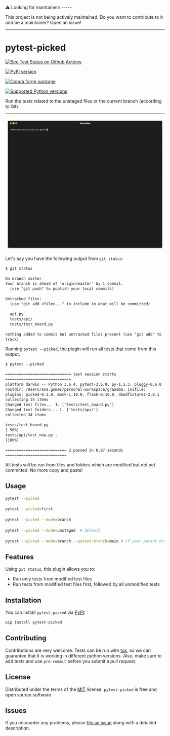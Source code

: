 ⚠️ Looking for maintainers \-\-\-\--

This project is not being actively maintained. Do you want to contribute
to it and be a maintainer? Open an issue!

------------------------------------------------------------------------

# pytest-picked

[![See Test Status on Github Actions](https://github.com/anapaulagomes/pytest-picked/workflows/Tests/badge.svg)](https://github.com/anapaulagomes/pytest-picked/actions?query=workflow%3ATests)

[![PyPI version](https://badge.fury.io/py/pytest-picked.svg)](https://badge.fury.io/py/pytest-picked)

[![Conda forge package](https://img.shields.io/conda/vn/conda-forge/pytest-picked.svg)](https://anaconda.org/conda-forge/pytest-picked)

[![Supported Python versions](https://img.shields.io/pypi/pyversions/pytest-picked.svg)](https://pypi.org/project/pytest-picked)

Run the tests related to the unstaged files or the current branch
(according to Git)

---

![Demo](demo.gif)

Let's say you have the following output from `git status`:

    $ git status

    On branch master
    Your branch is ahead of 'origin/master' by 1 commit.
      (use "git push" to publish your local commits)

    Untracked files:
      (use "git add <file>..." to include in what will be committed)

      api.py
      tests/api/
      tests/test_board.py

    nothing added to commit but untracked files present (use "git add" to track)

Running `pytest --picked`, the plugin will run all tests that come from
this output.

    $ pytest --picked

    ============================= test session starts =============================
    platform darwin -- Python 3.6.4, pytest-3.6.0, py-1.5.3, pluggy-0.6.0
    rootdir: /Users/ana.gomes/personal-workspace/grandma, inifile:
    plugins: picked-0.1.0, mock-1.10.0, flask-0.10.0, deadfixtures-2.0.1
    collecting 34 items
    Changed test files... 1. ['tests/test_board.py']
    Changed test folders... 1. ['tests/api/']
    collected 34 items

    tests/test_board.py .                                                      [ 50%]
    tests/api/test_new.py .                                                    [100%]

    =========================== 2 passed in 0.07 seconds ===========================

All tests will be run from files and folders which are modified but not
yet committed. No more copy and paste!

## Usage

```bash
pytest --picked

pytest --picked=first

pytest --picked --mode=branch

pytest --picked --mode=unstaged  # default

pytest --picked --mode=branch --parent-branch=main # if your parent branch differs from "master"
```

## Features

Using `git status`, this plugin allows you to:

- Run only tests from modified test files
- Run tests from modified test files first, followed by all unmodified tests

## Installation

You can install `pytest-picked` via [PyPI](https://pypi.org/project/pytest-picked/):

```bash
pip install pytest-picked
```

## Contributing

Contributions are very welcome. Tests can be run with
[tox](https://tox.readthedocs.io/en/latest/), so we can guarantee that it is working
in different python versions. Also, make sure to add tests and use `pre-commit`
before you submit a pull request.

## License

Distributed under the terms of the [MIT](http://opensource.org/licenses/MIT) license,
`pytest-picked` is free and open source software

## Issues

If you encounter any problems, please [file an issue](https://github.com/anapaulagomes/pytest-picked/issues)
along with a detailed description.
